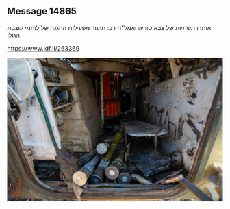 ## Message 14865

אותרו תשתיות של צבא סוריה ואמל"ח רב:
תיעוד מפעילות ההגנה של לוחמי עוצבת הגולן

https://www.idf.il/263369

![Photo](14865/14865_photo.jpg)

